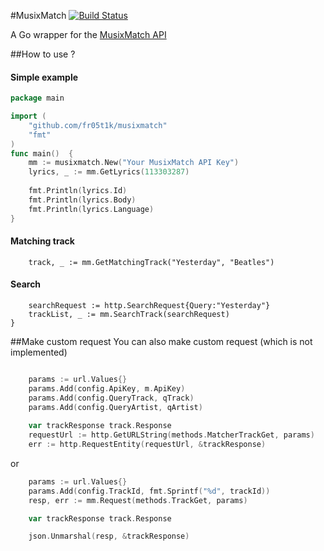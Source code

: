 #MusixMatch
[![Build Status](https://travis-ci.org/fr05t1k/musixmatch.svg?branch=master)](https://travis-ci.org/fr05t1k/musixmatch)

A Go wrapper for the [MusixMatch API](https://developer.musixmatch.com/)

##How to use ?

#### Simple example
```go
package main

import (
    "github.com/fr05t1k/musixmatch"
    "fmt"
)
func main()  {
    mm := musixmatch.New("Your MusixMatch API Key") 
    lyrics, _ := mm.GetLyrics(113303287)
    
    fmt.Println(lyrics.Id)
    fmt.Println(lyrics.Body)
    fmt.Println(lyrics.Language)
}
```
#### Matching track
```
    track, _ := mm.GetMatchingTrack("Yesterday", "Beatles")
```
#### Search
```
    searchRequest := http.SearchRequest{Query:"Yesterday"}
    trackList, _ := mm.SearchTrack(searchRequest)
}
```

##Make custom request
You can also make custom request (which is not implemented)
```go

	params := url.Values{}
	params.Add(config.ApiKey, m.ApiKey)
	params.Add(config.QueryTrack, qTrack)
	params.Add(config.QueryArtist, qArtist)
	
	var trackResponse track.Response
	requestUrl := http.GetURLString(methods.MatcherTrackGet, params)
	err := http.RequestEntity(requestUrl, &trackResponse)
```
or
```go
	params := url.Values{}
	params.Add(config.TrackId, fmt.Sprintf("%d", trackId))
	resp, err := mm.Request(methods.TrackGet, params)

	var trackResponse track.Response

	json.Unmarshal(resp, &trackResponse)

	
```